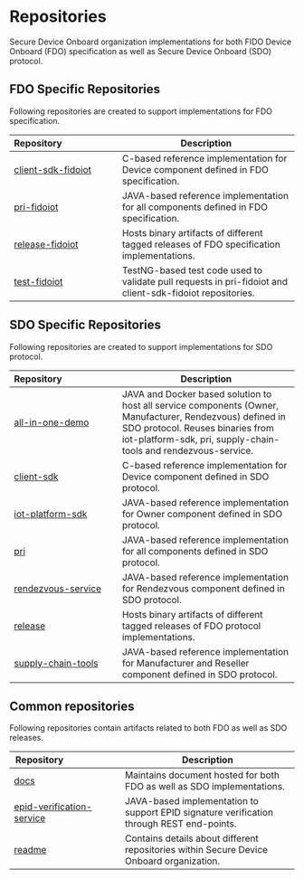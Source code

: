 # Repositories

Secure Device Onboard organization implementations for both FIDO Device Onboard (FDO) specification
as well as Secure Device Onboard (SDO) protocol.

## FDO Specific Repositories

Following repositories are created to support implementations for FDO specification.

| Repository&nbsp;&nbsp;&nbsp;&nbsp;&nbsp;&nbsp;&nbsp;&nbsp;&nbsp;&nbsp;&nbsp;&nbsp;&nbsp;&nbsp;&nbsp;&nbsp;&nbsp;&nbsp;&nbsp;&nbsp;&nbsp; | Description |
|---|---|
| [client-sdk-fidoiot](https://github.com/secure-device-onboard/client-sdk-fidoiot) | C-based reference implementation for Device component defined in FDO specification. |
| [pri-fidoiot](https://github.com/secure-device-onboard/pri-fidoiot) | JAVA-based reference implementation for all components defined in FDO specification. |
| [release-fidoiot](https://github.com/secure-device-onboard/release-fidoiot) | Hosts binary artifacts of different tagged releases of FDO specification implementations. |
| [test-fidoiot](https://github.com/secure-device-onboard/test-fidoiot) | TestNG-based test code used to validate pull requests in pri-fidoiot and client-sdk-fidoiot repositories. |

## SDO Specific Repositories

Following repositories are created to support implementations for SDO protocol.

| Repository&nbsp;&nbsp;&nbsp;&nbsp;&nbsp;&nbsp;&nbsp;&nbsp;&nbsp;&nbsp;&nbsp;&nbsp;&nbsp;&nbsp;&nbsp;&nbsp;&nbsp;&nbsp;&nbsp;&nbsp;&nbsp; | Description |
|---|---|
| [all-in-one-demo](https://github.com/secure-device-onboard/all-in-one-demo) | JAVA and Docker based solution to host all service components (Owner, Manufacturer, Rendezvous) defined in SDO protocol. Reuses binaries from iot-platform-sdk, pri, supply-chain-tools and rendezvous-service. |
| [client-sdk](https://github.com/secure-device-onboard/client-sdk) | C-based reference implementation for Device component defined in SDO protocol. |
| [iot-platform-sdk](https://github.com/secure-device-onboard/iot-platform-sdk) | JAVA-based reference implementation for Owner component defined in SDO protocol. |
| [pri](https://github.com/secure-device-onboard/pri) | JAVA-based reference implementation for all components defined in SDO protocol. |
| [rendezvous-service](https://github.com/secure-device-onboard/rendezvous-service) | JAVA-based reference implementation for Rendezvous component defined in SDO protocol. |
| [release](https://github.com/secure-device-onboard/release-fidoiot) | Hosts binary artifacts of different tagged releases of FDO protocol implementations. |
| [supply-chain-tools](https://github.com/secure-device-onboard/supply-chain-tools) | JAVA-based reference implementation for Manufacturer and Reseller component defined in SDO protocol. |

## Common repositories

Following repositories contain artifacts related to both FDO as well as SDO releases.

| Repository&nbsp;&nbsp;&nbsp;&nbsp;&nbsp;&nbsp;&nbsp;&nbsp;&nbsp;&nbsp;&nbsp;&nbsp;&nbsp;&nbsp;&nbsp;&nbsp;&nbsp;&nbsp;&nbsp;&nbsp;&nbsp; | Description |
|---|---|
| [docs](https://github.com/secure-device-onboard/docs) | Maintains document hosted for both FDO as well as SDO implementations. |
| [epid-verification-service](https://github.com/secure-device-onboard/epid-verification-service) | JAVA-based implementation to support EPID signature verification through REST end-points. |
| [readme](https://github.com/secure-device-onboard/readme) | Contains details about different repositories within Secure Device Onboard organization. |

